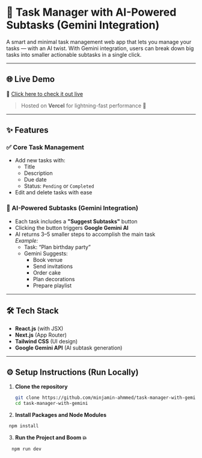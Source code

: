 # 🧠 Task Manager with AI-Powered Subtasks (Gemini Integration)

A smart and minimal task management web app that lets you manage your tasks — with an AI twist. With Gemini integration, users can break down big tasks into smaller actionable subtasks in a single click.

---

## 🌐 Live Demo

🔗 [Click here to check it out live](https://task-manager-with-gemini.vercel.app)

> Hosted on **Vercel** for lightning-fast performance 🚀

---

## ✨ Features

### ✅ Core Task Management

- Add new tasks with:
  - Title
  - Description
  - Due date
  - Status: `Pending` or `Completed`
- Edit and delete tasks with ease

### 🤖 AI-Powered Subtasks (Gemini Integration)

- Each task includes a **"Suggest Subtasks"** button
- Clicking the button triggers **Google Gemini AI**
- AI returns 3–5 smaller steps to accomplish the main task  
  _Example:_
  - Task: “Plan birthday party”
  - Gemini Suggests:
    - Book venue
    - Send invitations
    - Order cake
    - Plan decorations
    - Prepare playlist

---

## 🛠️ Tech Stack

- **React.js** (with JSX)
- **Next.js** (App Router)
- **Tailwind CSS** (UI design)
- **Google Gemini API** (AI subtask generation)

---

## ⚙️ Setup Instructions (Run Locally)

1. **Clone the repository**

   ```bash
   git clone https://github.com/minjamin-ahmmed/task-manager-with-gemini.git
   cd task-manager-with-gemini

   ```

2. **Install Packages and Node Modules**

```bash
 npm install
```

3. **Run the Project and Boom 💥**

```bash
  npm run dev
```

